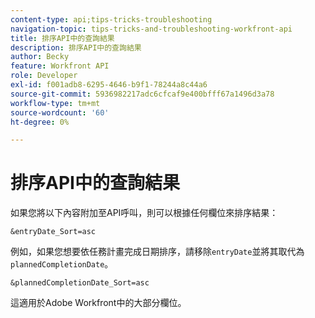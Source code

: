 ```yaml
---
content-type: api;tips-tricks-troubleshooting
navigation-topic: tips-tricks-and-troubleshooting-workfront-api
title: 排序API中的查詢結果
description: 排序API中的查詢結果
author: Becky
feature: Workfront API
role: Developer
exl-id: f001adb8-6295-4646-b9f1-78244a8c44a6
source-git-commit: 5936982217adc6cfcaf9e400bfff67a1496d3a78
workflow-type: tm+mt
source-wordcount: '60'
ht-degree: 0%

---
```



# 排序API中的查詢結果

如果您將以下內容附加至API呼叫，則可以根據任何欄位來排序結果：

```
&entryDate_Sort=asc
```

例如，如果您想要依任務計畫完成日期排序，請移除`entryDate`並將其取代為`plannedCompletionDate`。

```
&plannedCompletionDate_Sort=asc
```

這適用於Adobe Workfront中的大部分欄位。
